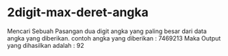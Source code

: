 # 2digit-max-deret-angka
Mencari Sebuah Pasangan dua digit angka yang paling besar dari data angka yang diberikan. contoh angka yang diberikan : 7469213 Maka Output yang dihasilkan adalah : 92
